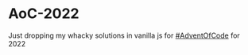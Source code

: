 # AoC-2022
Just dropping my whacky solutions in vanilla js for [#AdventOfCode](https://github.com/search?q=%23AdventOfCode) for 2022
